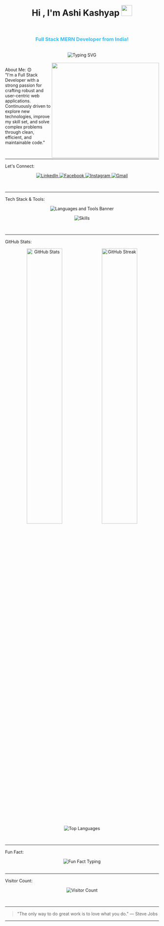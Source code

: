 <h1 align="center">Hi , I'm Ashi Kashyap <img src="https://media.giphy.com/media/hvRJCLFzcasrR4ia7z/giphy.gif" width="35"></h1>





<br>


<h3 align="center" style="color:#38BDF8;"> Full Stack MERN Developer from India!
</h3>

<br/>

<div align="center">
  <img src="https://readme-typing-svg.herokuapp.com?font=Fira+Code&size=24&pause=1000&color=00FF00&center=true&vCenter=true&width=600&lines=Crafting+smart+web+apps;Passionate+about+coding+%F0%9F%92%BB;MERN+Stack+Specialist;Always+learning+and+growing" alt="Typing SVG" />
</div>



<br/>
<img align="right";-webkit-user-select: none;margin: auto;cursor: zoom-in;background-color: hsl(0, 0%, 90%);" src="https://user-images.githubusercontent.com/74038190/221352989-518609ab-b4d1-459e-929f-a08cd2bd9b3c.gif" width="351" height="310">


About Me: 😊<vr/><br/>
"I'm a Full Stack Developer with a strong passion for crafting robust and user-centric web applications. Continuously driven to explore new technologies, improve my skill set, and solve complex problems through clean, efficient, and maintainable code."



<br/>

---

 Let's Connect:

<p align="center">
  <a href="https://www.linkedin.com/in/ashi-k-a89061304" target="_blank">
    <img src="https://img.shields.io/badge/LinkedIn-%230077B5.svg?&style=for-the-badge&logo=linkedin&logoColor=white" alt="LinkedIn"/>
  </a>
  <a href="https://www.facebook.com/share/19j45P5dsL/" target="_blank">
    <img src="https://img.shields.io/badge/Facebook-%231877F2.svg?&style=for-the-badge&logo=facebook&logoColor=white" alt="Facebook"/>
  </a>
  <a href="https://www.instagram.com/thedreamweaver.22?igsh=ZGEzNHMydHdhOGd4" target="_blank">
    <img src="https://img.shields.io/badge/Instagram-%23E4405F.svg?&style=for-the-badge&logo=instagram&logoColor=white" alt="Instagram"/>
  </a>
  <a href="mailto:ashikashyap131@gmail.com" target="_blank">
    <img src="https://img.shields.io/badge/Gmail-D14836?style=for-the-badge&logo=gmail&logoColor=white" alt="Gmail"/>
  </a>
</p>

<br/>

---

 Tech Stack & Tools:

<div align="center">
  <img src="https://capsule-render.vercel.app/api?type=waving&color=38BDF8&height=120&section=header&text=Languages%20and%20Tools&fontSize=30&fontColor=ffffff" alt="Languages and Tools Banner" />
</div>

<p align="center">
  <img src="https://skillicons.dev/icons?i=html,css,js,ts,react,nodejs,express,mongodb,redux,tailwind,bootstrap,sass,cpp,postman,git,github,vscode" alt="Skills" />
</p>

<br/>

---

 GitHub Stats:

<p align="center">
  <img width="48%" src="https://github-readme-stats.vercel.app/api?username=ashi-78&show_icons=true&theme=onedark&hide_border=true&border_radius=12" alt="GitHub Stats" />
  <img width="48%" src="https://github-readme-streak-stats.herokuapp.com/?user=ashi-78&theme=onedark&hide_border=true&border_radius=12" alt="GitHub Streak" />
</p>

<p align="center">
  <img src="https://github-readme-stats.vercel.app/api/top-langs/?username=ashi&layout=compact&theme=onedark&hide_border=true&border_radius=12" alt="Top Languages" />
</p>

<br/>

---

 Fun Fact:

<div align="center">
  <img src="https://readme-typing-svg.herokuapp.com?font=Fira+Code&size=20&pause=1000&color=38BDF8&center=true&vCenter=true&width=500&lines=Coffee+%2B+Code+=+Magic+%E2%98%95;Always+coding+with+a+smile+%F0%9F%98%8A" alt="Fun Fact Typing" />
</div>

<br/>

---

 Visitor Count:

<p align="center">
  <img src="https://profile-counter.glitch.me/ashi-78/count.svg" alt="Visitor Count" />
</p>

<br/>

---

> "The only way to do great work is to love what you do."  — Steve Jobs

---
